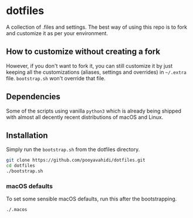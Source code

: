 # dotfiles
A collection of .files and settings. The best way of using this repo is to fork and customize it as per your environment.

## How to customize without creating a fork
However, if you don't want to fork it, you can still customize it by just keeping all the customizations (aliases, settings and overrides) in `~/.extra` file. `bootstrap.sh` won't override that file.

## Dependencies
Some of the scripts using vanilla `python3` which is already being shipped with almost all decently recent distributions of macOS and Linux.

## Installation
Simply run the `bootstrap.sh` from the dotfiles directory.
```sh
git clone https://github.com/pooyavahidi/dotfiles.git
cd dotfiles
./bootstrap.sh
```

### macOS defaults

To set some sensible macOS defaults, run this after the bootstrapping.

```sh
./.macos
```
